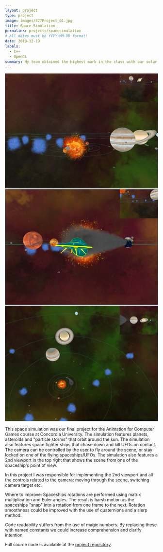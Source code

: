 ```yaml
---
layout: project
type: project
image: images/477Project_01.jpg
title: Space Simulation
permalink: projects/spacesimulation
# All dates must be YYYY-MM-DD format!
date: 2019-12-19
labels:
  - C++
  - OpenGL
summary: My team obtained the highest mark in the class with our solar system simulation that contains moving planets, asteroids, particle systems and space ships that chase each other.
---
```


<img class="ui image" src="../images/477Project_02.jpg">
<img class="ui image" src="../images/477Project_03.jpg">
<img class="ui image" src="../images/477Project_04.jpg">

This space simulation was our final project for the Animation for Computer Games course at Concordia University. The simulation features planets, asteroids and "particle storms" that orbit around the sun. The simulation also features space fighter ships that chase down and kill UFOs on contact. The camera can be controlled by the user to fly around the scene, or stay locked on one of the flying spaceships/UFOs. The simulation also features a 2nd viewport in the top right that shows the scene from one of the spaceship's point of view.

In this project I was responsible for implementing the 2nd viewport and all the controls related to the camera: moving through the scene, switching camera target etc.

Where to improve: 
Spaceships rotations are performed using matrix multiplication and Euler angles. The result is harsh motion as the spaceships "snap" into a rotation from one frame to the next. Rotation smoothness could be improved with the use of quaternions and a slerp method.

Code readability suffers from the use of magic numbers. By replacing these with named constants we could increase comprehension and clarify intention.

Full source code is available at the [project repository](https://github.com/zee366/SpaceSimulation).



